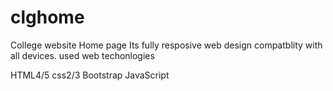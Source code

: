 # clghome
College website Home page
Its fully resposive web design compatblity with all devices.
used web techonlogies

HTML4/5
css2/3
Bootstrap
JavaScript
